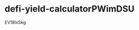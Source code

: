 # defi-yield-calculatorPWimDSU





























































EV18IxSkg
